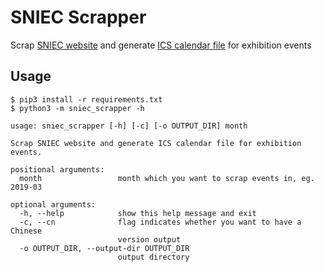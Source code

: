 # SNIEC Scrapper

Scrap [SNIEC website](http://www.sniec.net/cn/visit_exhibition.php) and generate [ICS calendar file](https://tools.ietf.org/html/rfc5545) for exhibition events

## Usage

```
$ pip3 install -r requirements.txt
$ python3 -m sniec_scrapper -h
```

```
usage: sniec_scrapper [-h] [-c] [-o OUTPUT_DIR] month

Scrap SNIEC website and generate ICS calendar file for exhibition events.

positional arguments:
  month                 month which you want to scrap events in, eg. 2019-03

optional arguments:
  -h, --help            show this help message and exit
  -c, --cn              flag indicates whether you want to have a Chinese
                        version output
  -o OUTPUT_DIR, --output-dir OUTPUT_DIR
                        output directory
``` 
